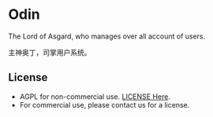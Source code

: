 # Odin
The Lord of Asgard, who manages over all account of users.

主神奥丁，司掌用户系统。

## License

- AGPL for non-commercial use. [LICENSE Here](https://github.com/AsgardMoe/odin/blob/main/LicenseForNonCommercial).  
- For commercial use, please contact us for a license.  

